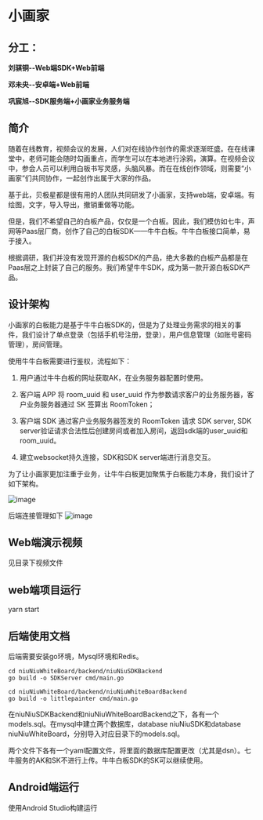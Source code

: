 # 小画家


## 分工：

**刘骐铜--Web端SDK+Web前端**

**邓未央--安卓端+Web前端**

**巩宸旭--SDK服务端+小画家业务服务端**

## 简介

随着在线教育，视频会议的发展，人们对在线协作创作的需求逐渐旺盛。在在线课堂中，老师可能会随时勾画重点，而学生可以在本地进行涂鸦，演算。在视频会议中，参会人员可以利用白板书写灵感，头脑风暴。而在在线创作领域，则需要“小画家”们共同协作，一起创作出属于大家的作品。

基于此，贝极星都是很有用的人团队共同研发了小画家，支持web端，安卓端。有绘图，文字，导入导出，撤销重做等功能。

但是，我们不希望自己的白板产品，仅仅是一个白板。因此，我们模仿如七牛，声网等Paas层厂商，创作了自己的白板SDK——牛牛白板。牛牛白板接口简单，易于接入。

根据调研，我们并没有发现开源的白板SDK的产品，绝大多数的白板产品都是在Paas层之上封装了自己的服务。我们希望牛牛SDK，成为第一款开源白板SDK产品。

## 设计架构

小画家的白板能力是基于牛牛白板SDK的，但是为了处理业务需求的相关的事件，我们设计了单点登录（包括手机号注册，登录），用户信息管理（如账号密码管理），房间管理。

使用牛牛白板需要进行鉴权，流程如下：

1. 用户通过牛牛白板的网址获取AK，在业务服务器配置时使用。

2. 客户端 APP 将 room_uuid 和 user_uuid 作为参数请求客户的业务服务器，客户业务服务器通过 SK 签算出 RoomToken；

3. 客户端 SDK 通过客户业务服务器签发的 RoomToken 请求 SDK server,  SDK server验证请求合法性后创建房间或者加入房间，返回sdk端的user_uuid和room_uuid。

4. 建立websocket持久连接，SDK和SDK server端进行消息交互。

为了让小画家更加注重于业务，让牛牛白板更加聚焦于白板能力本身，我们设计了如下架构。

![image](https://user-images.githubusercontent.com/84149464/203590138-3e72b1a9-e288-4db4-be49-f150b90f39cb.png)

后端连接管理如下
![image](https://user-images.githubusercontent.com/84149464/203590695-f7527482-7e72-493d-ab26-1de9efedb22a.png)


## Web端演示视频

见目录下视频文件

## web端项目运行

yarn start

## 后端使用文档

后端需要安装go环境，Mysql环境和Redis。

```
cd niuNiuWhiteBoard/backend/niuNiuSDKBackend
go build -o SDKServer cmd/main.go

cd niuNiuWhiteBoard/backend/niuNiuWhiteBoardBackend
go build -o littlepainter cmd/main.go
```

在niuNiuSDKBackend和niuNiuWhiteBoardBackend之下，各有一个models.sql。在mysql中建立两个数据库，database niuNiuSDK和database niuNiuWhiteBoard，分别导入对应目录下的models.sql。

两个文件下各有一个yaml配置文件，将里面的数据库配置更改（尤其是dsn）。七牛服务的AK和SK不进行上传。牛牛白板SDK的SK可以继续使用。

## Android端运行

使用Android Studio构建运行
